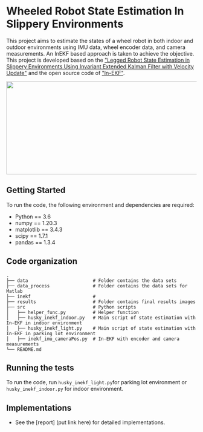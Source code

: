 # Wheeled Robot State Estimation In Slippery Environments

This project aims to estimate the states of a wheel robot in both indoor and outdoor environments using IMU data, wheel encoder data, and camera measurements. An InEKF based approach is taken to achieve the objective. This project is developed based on the ["Legged Robot State Estimation in Slippery Environments Using Invariant Extended Kalman Filter with Velocity Update"](https://arxiv.org/abs/2104.04238) and the open source code of ["In-EKF"](https://github.com/RossHartley/invariant-ekf).

<p align="center">
  <img width="800" height="246" src="result/slam_video.mp4">
</p>

## Getting Started
To run the code, the following environment and dependencies are required: 
- Python == 3.6
- numpy == 1.20.3
- matplotlib == 3.4.3
- scipy == 1.7.1
- pandas == 1.3.4

## Code organization

    .
    ├── data                        # Folder contains the data sets
    ├── data_process                # Folder contains the data sets for Matlab
    ├── inekf                       # 
    ├── results                     # Folder contains final results images
    ├── src                         # Python scripts
    │   ├── helper_func.py          # Helper function
    │   ├── husky_inekf_indoor.py   # Main script of state estimation with In-EKF in indoor environment
    │   ├── husky_inekf_light.py    # Main script of state estimation with In-EKF in parking lot environment
    │   ├── inekf_imu_cameraPos.py	# In-EKF with encoder and camera measurements
    └── README.md

## Running the tests
To run the code, run `husky_inekf_light.py`for parking lot environment or `husky_inekf_indoor.py` for indoor environment.


## Implementations

* See the [report] (put link here) for detailed implementations.

<!-- ## Results
Results for data set (Residential Area):
<p align="center">
  <img width="800" height="500" src="result/path1.png">
</p>
<p align="center">
  <img width="800" height="500" src="result/gif1.gif">
</p>
<p align="center">
  <img width="800" height="500" src="result/path1_3d.png">
</p>
Results for data set 2 (Downtown):
<p align="center">
  <img width="800" height="500" src="result/path2.png">
</p>
<p align="center">
  <img width="800" height="500" src="result/gif2.gif">
</p>
<p align="center">
  <img width="800" height="500" src="result/path2_3d.png">
</p>
Results for data set 3 (Rural Area):
<p align="center">
  <img width="800" height="500" src="result/path3.png">
</p>
<p align="center">
  <img width="800" height="500" src="result/gif3.gif">
</p>
<p align="center">
  <img width="800" height="500" src="result/path3_3d.png">
</p>
 -->


